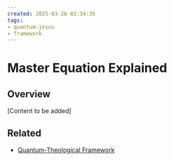 ```yaml
---
created: 2025-03-26 02:34:35
tags:
- quantum-jesus
- framework
---
```

   
# Master Equation Explained   
   
## Overview   
   
[Content to be added]   
   
## Related   
   
- [Quantum-Theological Framework](Quantum-Theological%20Framework.md)